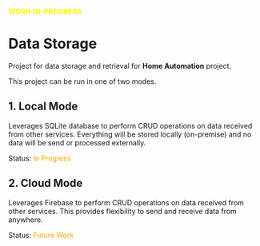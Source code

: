 **<span style="color:yellow">WORK-IN-PROGRESS</span>**

# Data Storage
Project for data storage and retrieval for <b>Home Automation</b> project.
<p>
This project can be run in one of two modes.

## 1. Local Mode
Leverages SQLite database to perform CRUD operations on data received from other services. Everything will be stored locally (on-premise) and no data will be send or processed externally.
<p>
Status: <span style="color:orange">In Progress</span>
</p>

## 2. Cloud Mode
Leverages Firebase to perform CRUD operations on data received from other services. This provides flexibility to send and receive data from anywhere.
<p>
Status: <span style="color:orange">Future Work</span>
</p>

